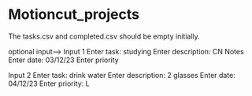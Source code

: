 # Motioncut_projects

The tasks.csv and completed.csv should be empty initially.

optional input-->
Input 1
Enter task: studying
Enter description: CN Notes
Enter date: 03/12/23
Enter priority

Input 2
Enter task: drink water
Enter description: 2 glasses
Enter date: 04/12/23
Enter priority: L
